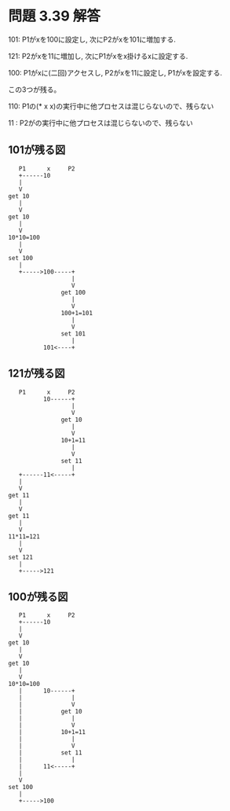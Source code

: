 # 問題 3.39 解答

101: P1がxを100に設定し, 次にP2がxを101に増加する.

121: P2がxを11に増加し, 次にP1がxをx掛けるxに設定する.

100: P1がxに(二回)アクセスし, P2がxを11に設定し, P1がxを設定する.

この3つが残る。


110: P1の(* x x)の実行中に他プロセスは混じらないので、残らない

11 : P2がの実行中に他プロセスは混じらないので、残らない

## 101が残る図

```
   P1      x     P2
   +------10
   |
   V
get 10
   |
   V
get 10
   |
   V
10*10=100
   |
   V
set 100
   |
   +----->100-----+
                  |
                  V
               get 100
                  |
                  V
               100+1=101
                  |
                  V
               set 101
                  |
          101<----+
```

## 121が残る図

```
   P1      x     P2
          10------+
                  |
                  V
               get 10
                  |
                  V
               10+1=11
                  |
                  V
               set 11
                  |
   +------11<-----+
   |
   V
get 11
   |
   V
get 11
   |
   V
11*11=121
   |
   V
set 121
   |
   +----->121
```

## 100が残る図

```
   P1      x     P2
   +------10
   |
   V
get 10
   |
   V
get 10
   |
   V
10*10=100
   |      10------+
   |              |
   |              V
   |           get 10
   |              |
   |              V
   |           10+1=11
   |              |
   |              V
   |           set 11
   |              |
   |      11<-----+
   |
   V
set 100
   |
   +----->100
```
